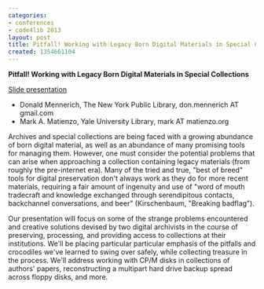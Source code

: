 ```yaml
---
categories:
- conferences
- code4lib 2013
layout: post
title: Pitfall! Working with Legacy Born Digital Materials in Special Collections
created: 1354661104
---
```

<strong>Pitfall! Working with Legacy Born Digital Materials in Special Collections</strong>
<br/>
<p><a href="http://matienzo.org/storage/2013/2013Feb-code4lib-pitfall.pdf">Slide presentation</a></p>

<ul>
<li>Donald Mennerich, The New York Public Library, don.mennerich AT gmail.com</li>
<li>Mark A. Matienzo, Yale University Library, mark AT matienzo.org</li>
</ul>

Archives and special collections are being faced with a growing abundance of born digital material, as well as an abundance of many promising tools for managing them. However, one must consider the potential problems that can arise when approaching a collection containing legacy materials (from roughly the pre-internet era). Many of the tried and true, "best of breed" tools for digital preservation don't always work as they do for more recent materials, requiring a fair amount of ingenuity and use of "word of mouth tradecraft and knowledge exchanged through serendipitous contacts, backchannel conversations, and beer" (Kirschenbaum, "Breaking badflag").

Our presentation will focus on some of the strange problems encountered and creative solutions devised by two digital archivists in the course of preserving, processing, and providing access to collections at their institutions. We'll be placing particular particular emphasis of the pitfalls and crocodiles we've learned to swing over safely, while collecting treasure in the process. We'll address working with CP/M disks in collections of authors' papers, reconstructing a multipart hard drive backup spread across floppy disks, and more.
